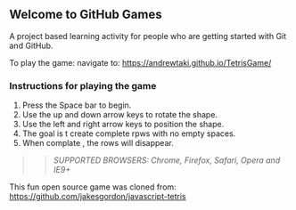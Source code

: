 ## Welcome to GitHub Games

A project based learning activity for people who are getting started with Git and GitHub.

To play the game: navigate to: https://andrewtaki.github.io/TetrisGame/

### Instructions for playing the game

1. Press the Space bar to begin.
2.  Use the up and down arrow keys to rotate the shape.
3. Use the left and right arrow keys to position the shape.
4. The goal is t create complete rpws with no empty spaces.
5. When complate , the rows will disappear.
 
>> _*SUPPORTED BROWSERS*: Chrome, Firefox, Safari, Opera and IE9+_

This fun open source game was cloned from: https://github.com/jakesgordon/javascript-tetris
